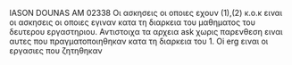 IASON DOUNAS AM 02338
Οι ασκησεις οι οποιες εχουν (1),(2) κ.ο.κ ειναι οι ασκησεις οι οποιες εγιναν κατα τη διαρκεια του μαθηματος του δευτερου εργαστηριου. Αντιστοιχα τα αρχεια ask χωρις παρενθεση ειναι αυτες που πραγματοποιηθηκαν κατα τη διαρκεια του 1. Oi erg ειναι οι εργασιες που ζητηθηκαν 
